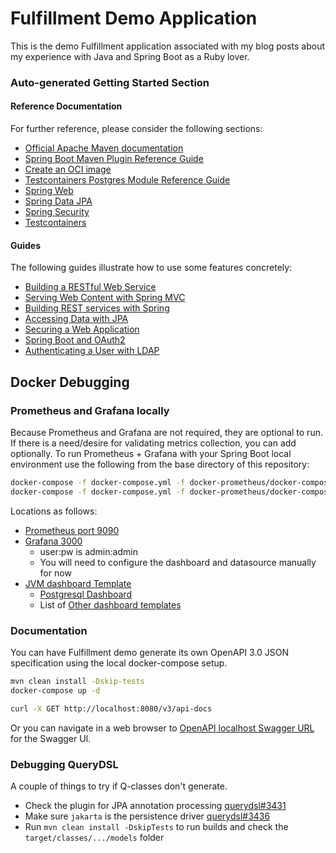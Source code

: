 # Fulfillment Demo Application

This is the demo Fulfillment application associated with my blog posts about my experience with Java and Spring Boot as a Ruby lover.


### Auto-generated Getting Started Section

#### Reference Documentation
For further reference, please consider the following sections:

* [Official Apache Maven documentation](https://maven.apache.org/guides/index.html)
* [Spring Boot Maven Plugin Reference Guide](https://docs.spring.io/spring-boot/docs/2.4.0/maven-plugin/reference/html/)
* [Create an OCI image](https://docs.spring.io/spring-boot/docs/2.4.0/maven-plugin/reference/html/#build-image)
* [Testcontainers Postgres Module Reference Guide](https://www.testcontainers.org/modules/databases/postgres/)
* [Spring Web](https://docs.spring.io/spring-boot/docs/2.4.0/reference/htmlsingle/#boot-features-developing-web-applications)
* [Spring Data JPA](https://docs.spring.io/spring-boot/docs/2.4.0/reference/htmlsingle/#boot-features-jpa-and-spring-data)
* [Spring Security](https://docs.spring.io/spring-boot/docs/2.4.0/reference/htmlsingle/#boot-features-security)
* [Testcontainers](https://www.testcontainers.org/)

#### Guides
The following guides illustrate how to use some features concretely:

* [Building a RESTful Web Service](https://spring.io/guides/gs/rest-service/)
* [Serving Web Content with Spring MVC](https://spring.io/guides/gs/serving-web-content/)
* [Building REST services with Spring](https://spring.io/guides/tutorials/bookmarks/)
* [Accessing Data with JPA](https://spring.io/guides/gs/accessing-data-jpa/)
* [Securing a Web Application](https://spring.io/guides/gs/securing-web/)
* [Spring Boot and OAuth2](https://spring.io/guides/tutorials/spring-boot-oauth2/)
* [Authenticating a User with LDAP](https://spring.io/guides/gs/authenticating-ldap/)

## Docker Debugging

### Prometheus and Grafana locally
Because Prometheus and Grafana are not required, they are optional to run.
If there is a need/desire for validating metrics collection, you can add optionally.
To run Prometheus + Grafana with your Spring Boot local environment use the following from
the base directory of this repository:
```bash
docker-compose -f docker-compose.yml -f docker-prometheus/docker-compose.yml up -d
docker-compose -f docker-compose.yml -f docker-prometheus/docker-compose.yml ps
```
Locations as follows:
- [Prometheus port 9090](http://localhost:9090)
- [Grafana 3000](http://localhost:3000)
    - user:pw is admin:admin
    - You will need to configure the dashboard and datasource manually for now
- [JVM dashboard Template](https://grafana.com/grafana/dashboards/4701)
    - [Postgresql Dashboard](https://grafana.com/grafana/dashboards/9628)
    - List of [Other dashboard templates](https://grafana.com/grafana/dashboards)

### Documentation
You can have Fulfillment demo generate its own OpenAPI 3.0 JSON specification using the local docker-compose setup.

```bash
mvn clean install -Dskip-tests
docker-compose up -d

curl -X GET http://localhost:8080/v3/api-docs
```
Or you can navigate in a web browser to 
[OpenAPI localhost Swagger URL](http://localhost:8080/swagger-ui/index.html?configUrl=/v3/api-docs/swagger-config) for the Swagger UI.

### Debugging QueryDSL

A couple of things to try if Q-classes don't generate.

* Check the plugin for JPA annotation processing [querydsl#3431](https://github.com/querydsl/querydsl/issues/3431)
* Make sure `jakarta` is the persistence driver [querydsl#3436](https://github.com/querydsl/querydsl/issues/3436)
* Run `mvn clean install -DskipTests` to run builds and check the `target/classes/.../models` folder